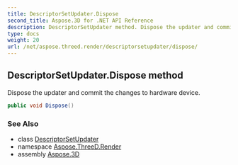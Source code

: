 ```yaml
---
title: DescriptorSetUpdater.Dispose
second_title: Aspose.3D for .NET API Reference
description: DescriptorSetUpdater method. Dispose the updater and commit the changes to hardware device
type: docs
weight: 20
url: /net/aspose.threed.render/descriptorsetupdater/dispose/
---
```

## DescriptorSetUpdater.Dispose method

Dispose the updater and commit the changes to hardware device.

```csharp
public void Dispose()
```

### See Also

* class [DescriptorSetUpdater](../)
* namespace [Aspose.ThreeD.Render](../../descriptorsetupdater/)
* assembly [Aspose.3D](../../../)



